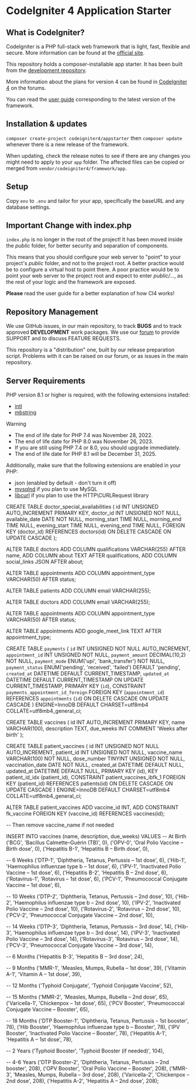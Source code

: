 # CodeIgniter 4 Application Starter

## What is CodeIgniter?

CodeIgniter is a PHP full-stack web framework that is light, fast, flexible and secure.
More information can be found at the [official site](https://codeigniter.com).

This repository holds a composer-installable app starter.
It has been built from the
[development repository](https://github.com/codeigniter4/CodeIgniter4).

More information about the plans for version 4 can be found in [CodeIgniter 4](https://forum.codeigniter.com/forumdisplay.php?fid=28) on the forums.

You can read the [user guide](https://codeigniter.com/user_guide/)
corresponding to the latest version of the framework.

## Installation & updates

`composer create-project codeigniter4/appstarter` then `composer update` whenever
there is a new release of the framework.

When updating, check the release notes to see if there are any changes you might need to apply
to your `app` folder. The affected files can be copied or merged from
`vendor/codeigniter4/framework/app`.

## Setup

Copy `env` to `.env` and tailor for your app, specifically the baseURL
and any database settings.

## Important Change with index.php

`index.php` is no longer in the root of the project! It has been moved inside the *public* folder,
for better security and separation of components.

This means that you should configure your web server to "point" to your project's *public* folder, and
not to the project root. A better practice would be to configure a virtual host to point there. A poor practice would be to point your web server to the project root and expect to enter *public/...*, as the rest of your logic and the
framework are exposed.

**Please** read the user guide for a better explanation of how CI4 works!

## Repository Management

We use GitHub issues, in our main repository, to track **BUGS** and to track approved **DEVELOPMENT** work packages.
We use our [forum](http://forum.codeigniter.com) to provide SUPPORT and to discuss
FEATURE REQUESTS.

This repository is a "distribution" one, built by our release preparation script.
Problems with it can be raised on our forum, or as issues in the main repository.

## Server Requirements

PHP version 8.1 or higher is required, with the following extensions installed:

- [intl](http://php.net/manual/en/intl.requirements.php)
- [mbstring](http://php.net/manual/en/mbstring.installation.php)

> [!WARNING]
> - The end of life date for PHP 7.4 was November 28, 2022.
> - The end of life date for PHP 8.0 was November 26, 2023.
> - If you are still using PHP 7.4 or 8.0, you should upgrade immediately.
> - The end of life date for PHP 8.1 will be December 31, 2025.

Additionally, make sure that the following extensions are enabled in your PHP:

- json (enabled by default - don't turn it off)
- [mysqlnd](http://php.net/manual/en/mysqlnd.install.php) if you plan to use MySQL
- [libcurl](http://php.net/manual/en/curl.requirements.php) if you plan to use the HTTP\CURLRequest library

CREATE TABLE doctor_special_availabilities (
    id INT UNSIGNED AUTO_INCREMENT PRIMARY KEY,
    doctor_id INT UNSIGNED NOT NULL,
    available_date DATE NOT NULL,
    morning_start TIME NULL,
    morning_end TIME NULL,
    evening_start TIME NULL,
    evening_end TIME NULL,
    FOREIGN KEY (doctor_id) REFERENCES doctors(id) ON DELETE CASCADE ON UPDATE CASCADE
);

ALTER TABLE doctors
ADD COLUMN qualifications VARCHAR(255) AFTER name,
ADD COLUMN about TEXT AFTER qualifications,
ADD COLUMN social_links JSON AFTER about;

ALTER TABLE appointments
ADD COLUMN appointment_type VARCHAR(50) AFTER status;

ALTER TABLE patients ADD COLUMN email VARCHAR(255);

ALTER TABLE doctors ADD COLUMN email VARCHAR(255);

ALTER TABLE appointments
ADD COLUMN appointment_type VARCHAR(50) AFTER status;

ALTER TABLE appointments ADD google_meet_link TEXT AFTER appointment_type;

CREATE TABLE `payments` (
  `id` INT UNSIGNED NOT NULL AUTO_INCREMENT,
  `appointment_id` INT UNSIGNED NOT NULL,
  `payment_amount` DECIMAL(10,2) NOT NULL,
  `payment_mode` ENUM('upi', 'bank_transfer') NOT NULL,
  `payment_status` ENUM('pending', 'received', 'failed') DEFAULT 'pending',
  `created_at` DATETIME DEFAULT CURRENT_TIMESTAMP,
  `updated_at` DATETIME DEFAULT CURRENT_TIMESTAMP ON UPDATE CURRENT_TIMESTAMP,
  PRIMARY KEY (`id`),
  CONSTRAINT `payments_appointment_id_foreign` FOREIGN KEY (`appointment_id`) REFERENCES `appointments` (`id`) ON DELETE CASCADE ON UPDATE CASCADE
) ENGINE=InnoDB DEFAULT CHARSET=utf8mb4 COLLATE=utf8mb4_general_ci;

CREATE TABLE vaccines (
    id INT AUTO_INCREMENT PRIMARY KEY,
    name VARCHAR(100),
    description TEXT,
    due_weeks INT COMMENT 'Weeks after birth'
);

CREATE TABLE patient_vaccines (
    id INT UNSIGNED NOT NULL AUTO_INCREMENT,
    patient_id INT UNSIGNED NOT NULL,
    vaccine_name VARCHAR(100) NOT NULL,
    dose_number TINYINT UNSIGNED NOT NULL,
    vaccination_date DATE NOT NULL,
    created_at DATETIME DEFAULT NULL,
    updated_at DATETIME DEFAULT NULL,
    PRIMARY KEY (id),
    KEY patient_id_idx (patient_id),
    CONSTRAINT patient_vaccines_ibfk_1 FOREIGN KEY (patient_id) REFERENCES patients(id) ON DELETE CASCADE ON UPDATE CASCADE
) ENGINE=InnoDB DEFAULT CHARSET=utf8mb4 COLLATE=utf8mb4_general_ci;

ALTER TABLE patient_vaccines
ADD vaccine_id INT,
ADD CONSTRAINT fk_vaccine FOREIGN KEY (vaccine_id) REFERENCES vaccines(id);

-- Then remove vaccine_name if not needed



INSERT INTO vaccines (name, description, due_weeks) VALUES
-- At Birth
('BCG', 'Bacillus Calmette–Guérin (TB)', 0),
('OPV-0', 'Oral Polio Vaccine – Birth dose', 0),
('Hepatitis B-1', 'Hepatitis B – Birth dose', 0),

-- 6 Weeks
('DTP-1', 'Diphtheria, Tetanus, Pertussis – 1st dose', 6),
('Hib-1', 'Haemophilus influenzae type b – 1st dose', 6),
('IPV-1', 'Inactivated Polio Vaccine – 1st dose', 6),
('Hepatitis B-2', 'Hepatitis B – 2nd dose', 6),
('Rotavirus-1', 'Rotavirus – 1st dose', 6),
('PCV-1', 'Pneumococcal Conjugate Vaccine – 1st dose', 6),

-- 10 Weeks
('DTP-2', 'Diphtheria, Tetanus, Pertussis – 2nd dose', 10),
('Hib-2', 'Haemophilus influenzae type b – 2nd dose', 10),
('IPV-2', 'Inactivated Polio Vaccine – 2nd dose', 10),
('Rotavirus-2', 'Rotavirus – 2nd dose', 10),
('PCV-2', 'Pneumococcal Conjugate Vaccine – 2nd dose', 10),

-- 14 Weeks
('DTP-3', 'Diphtheria, Tetanus, Pertussis – 3rd dose', 14),
('Hib-3', 'Haemophilus influenzae type b – 3rd dose', 14),
('IPV-3', 'Inactivated Polio Vaccine – 3rd dose', 14),
('Rotavirus-3', 'Rotavirus – 3rd dose', 14),
('PCV-3', 'Pneumococcal Conjugate Vaccine – 3rd dose', 14),

-- 6 Months
('Hepatitis B-3', 'Hepatitis B – 3rd dose', 24),

-- 9 Months
('MMR-1', 'Measles, Mumps, Rubella – 1st dose', 39),
('Vitamin A-1', 'Vitamin A – 1st dose', 39),

-- 12 Months
('Typhoid Conjugate', 'Typhoid Conjugate Vaccine', 52),

-- 15 Months
('MMR-2', 'Measles, Mumps, Rubella – 2nd dose', 65),
('Varicella-1', 'Chickenpox – 1st dose', 65),
('PCV Booster', 'Pneumococcal Conjugate Vaccine – Booster', 65),

-- 18 Months
('DTP Booster-1', 'Diphtheria, Tetanus, Pertussis – 1st booster', 78),
('Hib Booster', 'Haemophilus influenzae type b – Booster', 78),
('IPV Booster', 'Inactivated Polio Vaccine – Booster', 78),
('Hepatitis A-1', 'Hepatitis A – 1st dose', 78),

-- 2 Years
('Typhoid Booster', 'Typhoid Booster (if needed)', 104),

-- 4-6 Years
('DTP Booster-2', 'Diphtheria, Tetanus, Pertussis – 2nd booster', 208),
('OPV Booster', 'Oral Polio Vaccine – Booster', 208),
('MMR-3', 'Measles, Mumps, Rubella – 3rd dose', 208),
('Varicella-2', 'Chickenpox – 2nd dose', 208),
('Hepatitis A-2', 'Hepatitis A – 2nd dose', 208);
